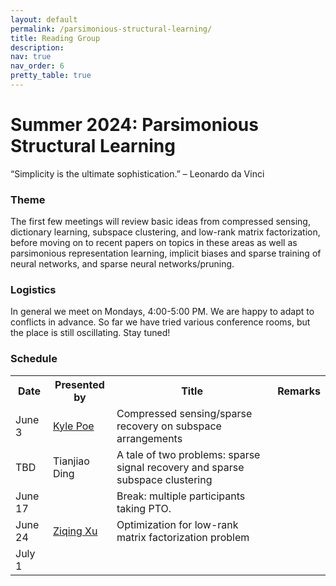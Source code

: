 ```yaml
---
layout: default
permalink: /parsimonious-structural-learning/
title: Reading Group
description: 
nav: true
nav_order: 6
pretty_table: true
---
```


# Summer 2024: Parsimonious Structural Learning 
“Simplicity is the ultimate sophistication.” – Leonardo da Vinci

### Theme
The first few meetings will review basic ideas from compressed sensing, dictionary learning, subspace clustering, and low-rank matrix factorization, before moving on to recent papers on topics in these areas as well as parsimonious representation learning, implicit biases and sparse training of neural networks, and sparse neural networks/pruning.

### Logistics
In general we meet on Mondays, 4:00-5:00 PM. We are happy to adapt to conflicts in advance. So far we have tried various conference rooms, but the place is still oscillating. Stay tuned!

<!-- add a title: as teaching assistant -->
### Schedule
<table class="table table-striped">
  <tr>
    <th>Date</th>
    <th>Presented by</th>
    <th>Title</th>
    <th>Remarks</th>
  </tr>
  <tr>
    <td>June 3</td>
    <td><a href="https://scholar.google.com/citations?user=9mki29cAAAAJ&hl=en&oi=ao">Kyle Poe</a></td>
    <td>Compressed sensing/sparse recovery on subspace arrangements</td>
    <td></td>
  </tr>
  <tr>
    <td>TBD</td>
    <td>Tianjiao Ding</td>
    <td>A tale of two problems: sparse signal recovery and sparse subspace clustering</td>
    <td></td>
  </tr>
  <tr>
    <td>June 17</td>
    <td></td>
    <td>Break: multiple participants taking PTO.</td>
    <td></td>
  </tr>
  <tr>
    <td>June 24</td>
    <td><a href="https://scholar.google.com/citations?user=hcKJ0BIAAAAJ&hl=en">Ziqing Xu</a></td>
    <td>Optimization for low-rank matrix factorization problem</td>
    <td></td>
  </tr>
  <tr>
    <td>July 1</td>
    <td></td>
    <td></td>
    <td></td>
  </tr>

</table>

